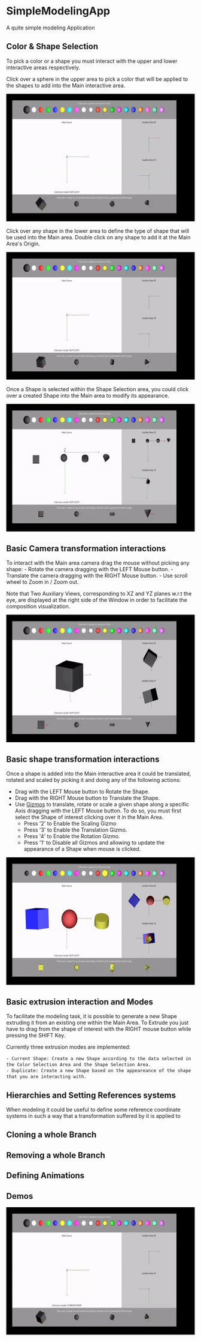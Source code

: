 # SimpleModelingApp
A quite simple modeling Application

## Color & Shape Selection

To pick a color or a shape you must interact with the upper and lower interactive areas respectively.

Click over a sphere in the upper area to pick a color that will be applied to the shapes to add into the Main interactive area.

![Example](https://github.com/sechaparroc/SimpleModelingApp/blob/main/images/colorArea.gif)

Click over any shape in the lower area to define the type of shape that will be used into the Main area. Double click on any shape to add it at the Main Area's Origin.

![Example](https://github.com/sechaparroc/SimpleModelingApp/blob/main/images/shapeArea.gif)

Once a Shape is selected within the Shape Selection area, you could click over a created Shape into the Main area to modify its appearance.

![Example](https://github.com/sechaparroc/SimpleModelingApp/blob/main/images/clickShape.gif)

## Basic Camera transformation interactions

To interact with the Main area camera drag the mouse without picking any shape:
	- Rotate the camera dragging with the LEFT Mouse button.
	- Translate the camera dragging with the RIGHT Mouse button.
	- Use scroll wheel to Zoom in / Zoom out.

Note that Two Auxiliary Views, corresponding to XZ and YZ planes w.r.t the eye, are displayed at the right side of the Window in order to facilitate the composition visualization.

![Example](https://github.com/sechaparroc/SimpleModelingApp/blob/main/images/camera.gif)	


## Basic shape transformation interactions

Once a shape is added into the Main interactive area it could be translated, rotated and scaled by picking it and doing any of the following actions:

- Drag with the LEFT Mouse button to Rotate the Shape.
- Drag with the RIGHT Mouse button to Translate the Shape.
- Use [Gizmos](https://knowledge.autodesk.com/support/autocad/learn-explore/caas/CloudHelp/cloudhelp/2019/ENU/AutoCAD-Core/files/GUID-7BD066C9-31BA-4D47-8064-2F9CF268FA15-htm.html) to translate, rotate or scale a given shape along a specific Axis dragging with the LEFT Mouse button. To do so, you must first select the Shape of interest clicking over it in the Main Area.
	- Press '2' to Enable the Scaling Gizmo
	- Press '3' to Enable the Translation Gizmo. 
	- Press '4' to Enable the Rotation Gizmo. 
	- Press '1' to Disable all Gizmos and allowing to update the appearance of a Shape when mouse is clicked.

![Example](https://github.com/sechaparroc/SimpleModelingApp/blob/main/images/gizmos.gif)	


## Basic extrusion interaction and Modes

To facilitate the modeling task, it is possible to generate a new Shape extruding it from an existing one within the Main Area.
To Extrude you just have to drag from the shape of interest with the RIGHT mouse button while pressing the SHIFT Key.

Currently three extrusion modes are implemented:

	- Current Shape: Create a new Shape according to the data selected in the Color Selection Area and the Shape Selection Area.
	- Duplicate: Create a new Shape based on the appeareance of the shape that you are interacting with.

## Hierarchies and Setting References systems

When modeling it could be useful to define some reference coordinate systems in such a way that a transformation suffered by it is applied to 

## Cloning a whole Branch

## Removing a whole Branch

## Defining Animations

## Demos

![Example](https://github.com/sechaparroc/SimpleModelingApp/blob/main/images/trees.gif)	







